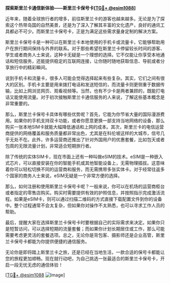 **探索斯里兰卡通信新体验——斯里兰卡保号卡[[TG💪+ @esim1088](https://t.me/s/esim1088)]**

近年来，随着全球旅行者的增多，前往斯里兰卡的游客也越来越多。无论是为了探索这个热带岛国的自然美景，还是为了深入了解其丰富的文化遗产，良好的通讯工具都必不可少。而斯里兰卡保号卡，正是为满足这些需求量身定制的解决方案。

斯里兰卡保号卡是一种可以在斯里兰卡本地使用的手机卡或流量卡，它能够帮助用户在旅行期间保持与外界的联系。对于那些希望在斯里兰卡停留较长时间的游客、学生或者商务人士来说，这种卡无疑是一个理想的选择。它不仅能让你享受本地通话和短信服务，还能提供稳定的互联网连接，让你随时随地获取信息、导航或者分享旅行中的精彩瞬间。

说到手机卡和流量卡，很多人可能会觉得选择起来有些复杂。其实，它们之间有很大的区别。手机卡主要是用来拨打电话和发送短信的，而流量卡则更侧重于数据传输，比如上网浏览网页、观看视频等。当然，也有不少卡是两者兼顾的，既能打电话又能使用流量。对于初次接触斯里兰卡通信服务的人来说，了解这些基本概念是非常重要的。

那么，斯里兰卡保号卡具体有哪些优势呢？首先，它能为你节省大量的国际漫游费用。如果你的手机支持双卡功能，或者你愿意更换一部支持当地网络的设备，那么购买一张本地SIM卡就能大幅降低通话和上网的成本。其次，斯里兰卡的电信运营商提供的网络覆盖和服务质量都非常出色，尤其是在科伦坡这样的大城市，信号几乎无处不在。此外，许多运营商还推出了针对外国用户的优惠套餐，比如包天或者包周的无限流量计划，非常适合短期旅行者。

除了传统的实体SIM卡，现在市面上还有一种叫做eSIM的技术。eSIM是一种嵌入式芯片，可以直接安装在你的智能手机或其他智能设备上，无需物理插拔。这意味着你可以轻松切换不同的运营商和服务，而无需携带多张实体卡。对于经常往返多个国家的商务人士来说，eSIM无疑是一个非常方便的选择。

那么，如何注册和使用斯里兰卡保号卡呢？一般来说，你可以在机场的运营商柜台或者指定的零售店购买。购买时需要提供有效的护照信息，并按照指示完成激活流程。如果是eSIM卡，则可以通过扫描二维码的方式直接下载配置文件到你的设备中。整个过程通常不会太复杂，但如果你对操作不太熟悉，也可以寻求工作人员的帮助。

最后，提醒大家在选择斯里兰卡保号卡时要根据自己的实际需求来决定。如果你只是短暂访问，可以选择短期的流量套餐；而如果你计划长期居住或工作，那么可能需要考虑更灵活的套餐选项。总之，无论你是背包客、摄影师还是企业高管，斯里兰卡保号卡都能为你提供便捷的通信服务。

无论你是即将踏上斯里兰卡之旅，还是已经在当地生活，一款合适的保号卡都能让您的旅程更加顺畅。现在就行动吧，为自己挑选一张最适合的斯里兰卡保号卡，开启一段无忧无虑的通信体验！

[[TG💪+ @esim1088](https://t.me/s/esim1088) ![Image](https://i.postimg.cc/4NQfJmqS/Snipaste-2025-05-13-00-14-12.png)]